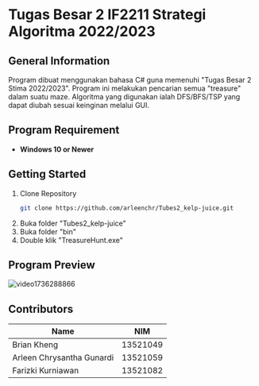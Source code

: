 # Tugas Besar 2 IF2211 Strategi Algoritma 2022/2023

## General Information
Program dibuat menggunakan bahasa C# guna memenuhi "Tugas Besar 2 Stima 2022/2023". Program ini melakukan pencarian semua "treasure" dalam suatu maze. Algoritma yang digunakan ialah DFS/BFS/TSP yang dapat diubah sesuai keinginan melalui GUI.

## Program Requirement
* **Windows 10 or Newer**<br>

## Getting Started
1. Clone Repository
   ```sh
   git clone https://github.com/arleenchr/Tubes2_kelp-juice.git
   ```
2. Buka folder "Tubes2_kelp-juice"
3. Buka folder "bin"
4. Double klik "TreasureHunt.exe"

## Program Preview
![video1736288866](https://user-images.githubusercontent.com/89202471/227537158-dd9ae5c5-929e-4252-a5c2-aa4a73ebc44f.gif)

  
## Contributors
| Name  | NIM |
| ------------- | ------------- |
| Brian Kheng  |  13521049  |
| Arleen Chrysantha Gunardi  | 13521059  |
| Farizki Kurniawan | 13521082 |
